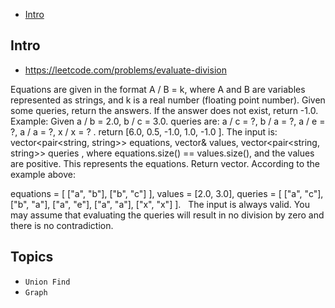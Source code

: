 - [Intro](#intro)

## Intro

- https://leetcode.com/problems/evaluate-division

Equations are given in the format A / B = k, where A and B are variables represented as strings, and k is a real number (floating point number). Given some queries, return the answers. If the answer does not exist, return -1.0.
Example:
Given  a / b = 2.0, b / c = 3.0.
queries are:  a / c = ?, b / a = ?, a / e = ?, a / a = ?, x / x = ? .
return  [6.0, 0.5, -1.0, 1.0, -1.0 ].
The input is:  vector<pair<string, string>> equations, vector<double>& values, vector<pair<string, string>> queries , where equations.size() == values.size(), and the values are positive. This represents the equations. Return  vector<double>.
According to the example above:

equations = [ ["a", "b"], ["b", "c"] ],
values = [2.0, 3.0],
queries = [ ["a", "c"], ["b", "a"], ["a", "e"], ["a", "a"], ["x", "x"] ]. 
 
The input is always valid. You may assume that evaluating the queries will result in no division by zero and there is no contradiction.


## Topics

- `Union Find`
- `Graph`


